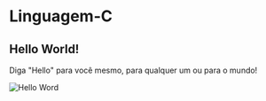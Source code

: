 # Linguagem-C

## Hello World!

Diga "Hello" para você mesmo, para qualquer um ou para o mundo!

![Hello Word]()
